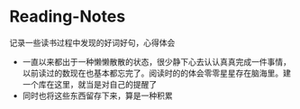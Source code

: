 # Reading-Notes
记录一些读书过程中发现的好词好句，心得体会

- 一直以来都出于一种懒懒散散的状态，很少静下心去认认真真完成一件事情，以前读过的数现在也基本都忘完了。阅读时的的体会零零星星存在脑海里。建一个库在这里，就当是对自己的提醒了
- 同时也将这些东西留存下来，算是一种积累
